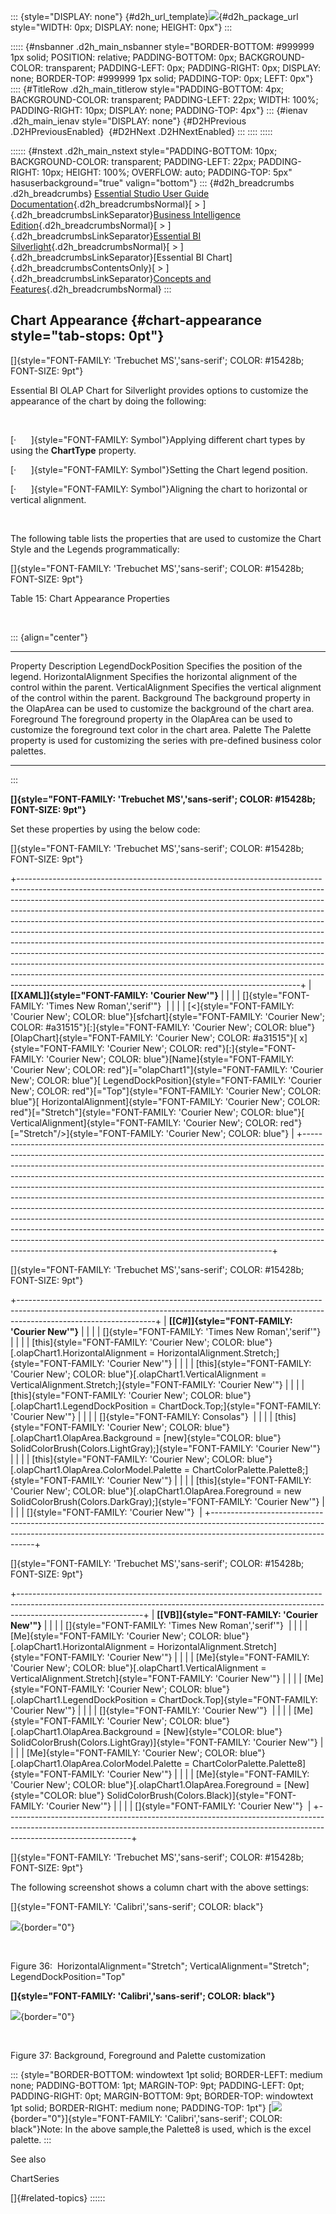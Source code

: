 ::: {style="DISPLAY: none"}
[](ms-xhelp:///?Id=d2h_url_template){#d2h_url_template}![](!package_url!){#d2h_package_url style="WIDTH: 0px; DISPLAY: none; HEIGHT: 0px"}
:::

::::: {#nsbanner .d2h_main_nsbanner style="BORDER-BOTTOM: #999999 1px solid; POSITION: relative; PADDING-BOTTOM: 0px; BACKGROUND-COLOR: transparent; PADDING-LEFT: 0px; PADDING-RIGHT: 0px; DISPLAY: none; BORDER-TOP: #999999 1px solid; PADDING-TOP: 0px; LEFT: 0px"}
:::: {#TitleRow .d2h_main_titlerow style="PADDING-BOTTOM: 4px; BACKGROUND-COLOR: transparent; PADDING-LEFT: 22px; WIDTH: 100%; PADDING-RIGHT: 10px; DISPLAY: none; PADDING-TOP: 4px"}
::: {#ienav .d2h_main_ienav style="DISPLAY: none"}
[](ms-xhelp:///?Id=a3b26093-e420-44ec-b626-dbe6c2060d3f){#D2HPrevious .D2HPreviousEnabled}  [](ms-xhelp:///?Id=ce3ba642-6884-4ef1-8476-2e6063451e73){#D2HNext .D2HNextEnabled}
:::
::::
:::::

:::::: {#nstext .d2h_main_nstext style="PADDING-BOTTOM: 10px; BACKGROUND-COLOR: transparent; PADDING-LEFT: 22px; PADDING-RIGHT: 10px; HEIGHT: 100%; OVERFLOW: auto; PADDING-TOP: 5px" hasuserbackground="true" valign="bottom"}
::: {#d2h_breadcrumbs .d2h_breadcrumbs}
[Essential Studio User Guide Documentation](ms-xhelp:///?Id=12457748-09e3-4d74-a240-8e049cedf030){.d2h_breadcrumbsNormal}[ \> ]{.d2h_breadcrumbsLinkSeparator}[Business Intelligence Edition](ms-xhelp:///?Id=fdf33dd8-62b2-47b9-ad7b-fc50e590bca5){.d2h_breadcrumbsNormal}[ \> ]{.d2h_breadcrumbsLinkSeparator}[Essential BI Silverlight](ms-xhelp:///?Id=c006b39c-6aa2-4637-b7de-3e7b6cb3f9f9){.d2h_breadcrumbsNormal}[ \> ]{.d2h_breadcrumbsLinkSeparator}[Essential BI Chart]{.d2h_breadcrumbsContentsOnly}[ \> ]{.d2h_breadcrumbsLinkSeparator}[Concepts and Features](ms-xhelp:///?Id=372b5b83-fed0-46d4-831c-b84fe8c18abb){.d2h_breadcrumbsNormal}
:::

## Chart Appearance {#chart-appearance style="tab-stops: 0pt"}

[]{style="FONT-FAMILY: 'Trebuchet MS','sans-serif'; COLOR: #15428b; FONT-SIZE: 9pt"} 

Essential BI OLAP Chart for Silverlight provides options to customize the appearance of the chart by doing the following:

 

[·      ]{style="FONT-FAMILY: Symbol"}Applying different chart types by using the **ChartType** property.

[·      ]{style="FONT-FAMILY: Symbol"}Setting the Chart legend position.

[·      ]{style="FONT-FAMILY: Symbol"}Aligning the chart to horizontal or vertical alignment.

 

The following table lists the properties that are used to customize the Chart Style and the Legends programmatically:

[]{style="FONT-FAMILY: 'Trebuchet MS','sans-serif'; COLOR: #15428b; FONT-SIZE: 9pt"} 

Table 15: Chart Appearance Properties

 

::: {align="center"}
  --------------------- ---------------------------------------------------------------------------------------------------------------
  Property              Description
  LegendDockPosition    Specifies the position of the legend.
  HorizontalAlignment   Specifies the horizontal alignment of the control within the parent.
  VerticalAlignment     Specifies the vertical alignment of the control within the parent.
  Background            The background property in the OlapArea can be used to customize the background of the chart area.
  Foreground            The foreground property in the OlapArea can be used to customize the foreground text color in the chart area.
  Palette               The Palette property is used for customizing the series with pre-defined business color palettes.
  --------------------- ---------------------------------------------------------------------------------------------------------------
:::

**[]{style="FONT-FAMILY: 'Trebuchet MS','sans-serif'; COLOR: #15428b; FONT-SIZE: 9pt"}** 

Set these properties by using the below code:

[]{style="FONT-FAMILY: 'Trebuchet MS','sans-serif'; COLOR: #15428b; FONT-SIZE: 9pt"} 

+----------------------------------------------------------------------------------------------------------------------------------------------------------------------------------------------------------------------------------------------------------------------------------------------------------------------------------------------------------------------------------------------------------------------------------------------------------------------------------------------------------------------------------------------------------------------------------------------------------------------------------------------------------------------------------------------------------------------------------------------------------------------------------------------------------------------------------------------------------------------------------+
| **[\[XAML\]]{style="FONT-FAMILY: 'Courier New'"}**                                                                                                                                                                                                                                                                                                                                                                                                                                                                                                                                                                                                                                                                                                                                                                                                                               |
|                                                                                                                                                                                                                                                                                                                                                                                                                                                                                                                                                                                                                                                                                                                                                                                                                                                                                  |
| []{style="FONT-FAMILY: 'Times New Roman','serif'"}                                                                                                                                                                                                                                                                                                                                                                                                                                                                                                                                                                                                                                                                                                                                                                                                                               |
|                                                                                                                                                                                                                                                                                                                                                                                                                                                                                                                                                                                                                                                                                                                                                                                                                                                                                  |
| [\<]{style="FONT-FAMILY: 'Courier New'; COLOR: blue"}[sfchart]{style="FONT-FAMILY: 'Courier New'; COLOR: #a31515"}[:]{style="FONT-FAMILY: 'Courier New'; COLOR: blue"}[OlapChart]{style="FONT-FAMILY: 'Courier New'; COLOR: #a31515"}[ x]{style="FONT-FAMILY: 'Courier New'; COLOR: red"}[:]{style="FONT-FAMILY: 'Courier New'; COLOR: blue"}[Name]{style="FONT-FAMILY: 'Courier New'; COLOR: red"}[=\"olapChart1\"]{style="FONT-FAMILY: 'Courier New'; COLOR: blue"}[ LegendDockPosition]{style="FONT-FAMILY: 'Courier New'; COLOR: red"}[=\"Top\"]{style="FONT-FAMILY: 'Courier New'; COLOR: blue"}[ HorizontalAlignment]{style="FONT-FAMILY: 'Courier New'; COLOR: red"}[=\"Stretch\"]{style="FONT-FAMILY: 'Courier New'; COLOR: blue"}[ VerticalAlignment]{style="FONT-FAMILY: 'Courier New'; COLOR: red"}[=\"Stretch\"/\>]{style="FONT-FAMILY: 'Courier New'; COLOR: blue"} |
+----------------------------------------------------------------------------------------------------------------------------------------------------------------------------------------------------------------------------------------------------------------------------------------------------------------------------------------------------------------------------------------------------------------------------------------------------------------------------------------------------------------------------------------------------------------------------------------------------------------------------------------------------------------------------------------------------------------------------------------------------------------------------------------------------------------------------------------------------------------------------------+

[]{style="FONT-FAMILY: 'Trebuchet MS','sans-serif'; COLOR: #15428b; FONT-SIZE: 9pt"} 

+----------------------------------------------------------------------------------------------------------------------------------------------------------------------------------------------+
| **[\[C#\]]{style="FONT-FAMILY: 'Courier New'"}**                                                                                                                                             |
|                                                                                                                                                                                              |
| []{style="FONT-FAMILY: 'Times New Roman','serif'"}                                                                                                                                           |
|                                                                                                                                                                                              |
| [this]{style="FONT-FAMILY: 'Courier New'; COLOR: blue"}[.olapChart1.HorizontalAlignment = HorizontalAlignment.Stretch;]{style="FONT-FAMILY: 'Courier New'"}                                  |
|                                                                                                                                                                                              |
| [this]{style="FONT-FAMILY: 'Courier New'; COLOR: blue"}[.olapChart1.VerticalAlignment = VerticalAlignment.Stretch;]{style="FONT-FAMILY: 'Courier New'"}                                      |
|                                                                                                                                                                                              |
| [this]{style="FONT-FAMILY: 'Courier New'; COLOR: blue"}[.olapChart1.LegendDockPosition = ChartDock.Top;]{style="FONT-FAMILY: 'Courier New'"}                                                 |
|                                                                                                                                                                                              |
| []{style="FONT-FAMILY: Consolas"}                                                                                                                                                            |
|                                                                                                                                                                                              |
| [this]{style="FONT-FAMILY: 'Courier New'; COLOR: blue"}[.olapChart1.OlapArea.Background = [new]{style="COLOR: blue"} SolidColorBrush(Colors.LightGray);]{style="FONT-FAMILY: 'Courier New'"} |
|                                                                                                                                                                                              |
| [this]{style="FONT-FAMILY: 'Courier New'; COLOR: blue"}[.olapChart1.OlapArea.ColorModel.Palette = ChartColorPalette.Palette8;]{style="FONT-FAMILY: 'Courier New'"}                           |
|                                                                                                                                                                                              |
| [this]{style="FONT-FAMILY: 'Courier New'; COLOR: blue"}[.olapChart1.OlapArea.Foreground = new SolidColorBrush(Colors.DarkGray);]{style="FONT-FAMILY: 'Courier New'"}                         |
|                                                                                                                                                                                              |
| []{style="FONT-FAMILY: 'Courier New'"}                                                                                                                                                       |
+----------------------------------------------------------------------------------------------------------------------------------------------------------------------------------------------+

[]{style="FONT-FAMILY: 'Trebuchet MS','sans-serif'; COLOR: #15428b; FONT-SIZE: 9pt"} 

+-------------------------------------------------------------------------------------------------------------------------------------------------------------------------------------------+
| **[\[VB\]]{style="FONT-FAMILY: 'Courier New'"}**                                                                                                                                          |
|                                                                                                                                                                                           |
| []{style="FONT-FAMILY: 'Times New Roman','serif'"}                                                                                                                                        |
|                                                                                                                                                                                           |
| [Me]{style="FONT-FAMILY: 'Courier New'; COLOR: blue"}[.olapChart1.HorizontalAlignment = HorizontalAlignment.Stretch]{style="FONT-FAMILY: 'Courier New'"}                                  |
|                                                                                                                                                                                           |
| [Me]{style="FONT-FAMILY: 'Courier New'; COLOR: blue"}[.olapChart1.VerticalAlignment = VerticalAlignment.Stretch]{style="FONT-FAMILY: 'Courier New'"}                                      |
|                                                                                                                                                                                           |
| [Me]{style="FONT-FAMILY: 'Courier New'; COLOR: blue"}[.olapChart1.LegendDockPosition = ChartDock.Top]{style="FONT-FAMILY: 'Courier New'"}                                                 |
|                                                                                                                                                                                           |
| []{style="FONT-FAMILY: 'Courier New'"}                                                                                                                                                    |
|                                                                                                                                                                                           |
| [Me]{style="FONT-FAMILY: 'Courier New'; COLOR: blue"}[.olapChart1.OlapArea.Background = [New]{style="COLOR: blue"} SolidColorBrush(Colors.LightGray)]{style="FONT-FAMILY: 'Courier New'"} |
|                                                                                                                                                                                           |
| [Me]{style="FONT-FAMILY: 'Courier New'; COLOR: blue"}[.olapChart1.OlapArea.ColorModel.Palette = ChartColorPalette.Palette8]{style="FONT-FAMILY: 'Courier New'"}                           |
|                                                                                                                                                                                           |
| [Me]{style="FONT-FAMILY: 'Courier New'; COLOR: blue"}[.olapChart1.OlapArea.Foreground = [New]{style="COLOR: blue"} SolidColorBrush(Colors.Black)]{style="FONT-FAMILY: 'Courier New'"}     |
|                                                                                                                                                                                           |
| []{style="FONT-FAMILY: 'Courier New'"}                                                                                                                                                    |
+-------------------------------------------------------------------------------------------------------------------------------------------------------------------------------------------+

[]{style="FONT-FAMILY: 'Trebuchet MS','sans-serif'; COLOR: #15428b; FONT-SIZE: 9pt"} 

The following screenshot shows a column chart with the above settings:

[]{style="FONT-FAMILY: 'Calibri','sans-serif'; COLOR: black"} 

![](ImagesExt/image53_38.jpg){border="0"}

 

Figure 36:  HorizontalAlignment=\"Stretch\"; VerticalAlignment=\"Stretch\"; LegendDockPosition=\"Top\"

**[]{style="FONT-FAMILY: 'Calibri','sans-serif'; COLOR: black"}** 

![](ImagesExt/image53_39.jpg){border="0"}

 

Figure 37: Background, Foreground and Palette customization

::: {style="BORDER-BOTTOM: windowtext 1pt solid; BORDER-LEFT: medium none; PADDING-BOTTOM: 1pt; MARGIN-TOP: 9pt; PADDING-LEFT: 0pt; PADDING-RIGHT: 0pt; MARGIN-BOTTOM: 9pt; BORDER-TOP: windowtext 1pt solid; BORDER-RIGHT: medium none; PADDING-TOP: 1pt"}
[![](ImagesExt/image53_1.jpg){border="0"}]{style="FONT-FAMILY: 'Calibri','sans-serif'; COLOR: black"}Note: In the above sample,the Palette8 is used, which is the excel palette.
:::

See also

ChartSeries

[]{#related-topics}
::::::
